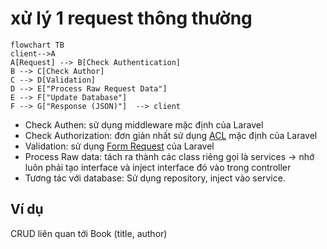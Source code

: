 # xử lý 1 request thông thường


```mermaid
flowchart TB
client-->A
A[Request] --> B[Check Authentication]
B --> C[Check Author]
C --> D[Validation]
D --> E["Process Raw Request Data"]
E --> F["Update Database"]
F --> G["Response (JSON)"]	--> client
```
-   Check Authen: sử dụng middleware mặc định của Laravel
-   Check Authorization: đơn giản nhất sử dụng [ACL](https://laravel.com/docs/10.x/authorization) mặc định của Laravel 
-   Validation: sử dụng [Form Request](https://laravel.com/docs/10.x/validation#form-request-validation) của Laravel 
-   Process Raw data: tách ra thành các class riêng gọi là services -> nhớ luôn phải tạo interface và inject interface đó vào trong controller 
-   Tương tác với database: Sử dụng repository, inject vào service.

## Ví dụ
CRUD liên quan tới Book (title, author)

<!--stackedit_data:
eyJoaXN0b3J5IjpbNDYzMTI0MDcsLTk0NjMyNzY1NF19
-->